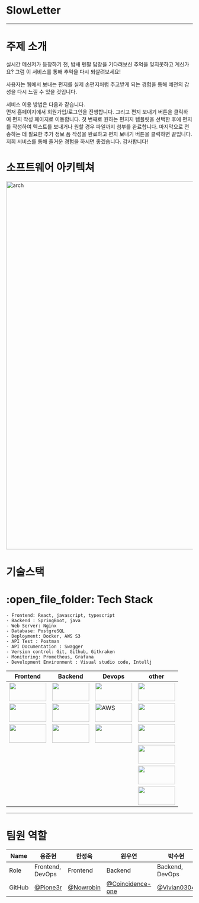 # SlowLetter
<hr/>
<h1>주제 소개</h1>
<p>실시간 메신저가 등장하기 전, 밤새 펜팔 답장을 기다려보신 추억을 잊지못하고 계신가요?
그럼 이 서비스를 통해 추억을 다시 되살려보세요!

사용자는 웹에서 보내는 편지를 실제 손편지처럼 주고받게 되는 경험을 통해 예전의 감성을 다시 느낄 수 있을 것입니다.

서비스 이용 방법은 다음과 같습니다.
<br>
먼저 홈페이지에서 회원가입/로그인을 진행합니다. 그리고 편지 보내기 버튼을 클릭하여 편지 작성 페이지로 이동합니다. 첫 번째로 원하는 편지지 템플릿을 선택한 후에 편지를 작성하여 텍스트를 보내거나 원할 경우 파일까지 첨부를 완료합니다. 마지막으로 전송하는 데 필요한 추가 정보 폼 작성을 완료하고 편지 보내기 버튼을 클릭하면 끝입니다.
<br>
저희 서비스를 통해 즐거운 경험을 하시면 좋겠습니다. 감사합니다!
</p>
<h1>소프트웨어 아키텍쳐</h1>
<img width="992" alt="arch" src="https://user-images.githubusercontent.com/93856060/192429473-c20ba492-3899-43aa-8e93-2cde2ef5a1fb.png">
<h1>기술스택</h1>
<h1>:open_file_folder: Tech Stack</h1>

```
- Frontend: React, javascript, typescript
- Backend : SpringBoot, java
- Web Server: Nginx
- Database: PostgreSQL
- Deployment: Docker, AWS S3
- API Test : Postman
- API Documentation : Swagger
- Version control: Git, Github, Gitkraken
- Monitoring: Prometheus, Grafana
- Development Environment : Visual studio code, Intellj
```

|Frontend|Backend|Devops|other|
|---|---|---|---|
|<img src="https://img.shields.io/badge/React-61DAFB?style=for-the-badge&logo=React&logoColor=FFFFFF" width="100px" height="50px">|<img src="https://img.shields.io/badge/SpringBoot-6DB33F?style=for-the-badge&logo=SpringBoot&logoColor=FFFFFF" width="100px" height="50px" padding="100px" style=for-the-badge>|<img src="https://img.shields.io/badge/Nginx-009639?style=for-the-badge&logo=Nginx&logoColor=FFFFFF" width="100px" height="50px">|<img src="https://img.shields.io/badge/Postman-FF6C37?style=for-the-badge&logo=Postman&logoColor=FFFFFF" width="100px" height="50px">|
|<img src="https://img.shields.io/badge/Javascript-F7DF1E?style=for-the-badge&logo=Javascript&logoColor=FFFFFF" width="100px" height="50px">|<img src="https://img.shields.io/badge/Java-007396?style=for-the-badge&logo=OpenJDK&logoColor=white" width="100px" height="50px">|<img alt="AWS" src="https://img.shields.io/badge/Amazon AWS-f7f7f7?style=for-the-badge&logo=Amazon AWS&logoColor=f89400" width="100px" height="50px">|<img src="https://img.shields.io/badge/GIT-F05032?style=for-the-badge&logo=Git&logoColor=FFFFFF" width="100px" height="50px">||
|<img src="https://img.shields.io/badge/Typescript-3178C6?style=for-the-badge&logo=Typescript&logoColor=FFFFFF" width="100px" height="50px">|<img src="https://img.shields.io/badge/PostgreSQL-4169E1?style=for-the-badge&logo=PostgreSQL&logoColor=FFFFFF" width="100px" height="50px">|<img src="https://img.shields.io/badge/Docker-2496ED?style=for-the-badge&logo=Docker&logoColor=FFFFFF" width="100px" height="50px">|<img src="https://img.shields.io/badge/GITHUB-black?style=for-the-badge&logo=GITHUB&logoColor=FFFFFF" width="100px" height="50px">|
||||<img src="https://img.shields.io/badge/VSCODE-007ACC?style=for-the-badge&logo=VISUALSTUDIOCODE&logoColor=FFFFFF" width="100px" height="50px">|
||||<img src="https://img.shields.io/badge/SLACK-4A154B?style=for-the-badge&logo=SLACK&logoColor=FFFFFF" width="100px" height="50px">|
||||<img src="https://img.shields.io/badge/NOTION-000000?style=for-the-badge&logo=NOTION&logoColor=FFFFFF" width="100px" height="50px">|

<hr/>
<h1>팀원 역할</h1>

|Name|용준현|한정욱|원우연|박수현|김현진|
|---|---|---|---|---|---|
|Role|Frontend, DevOps|Frontend|Backend|Backend, DevOps|Backend|
|GitHub|[@Pione3r](https://github.com/pione3r)|[@Nowrobin](https://github.com/nowrobin)|[@Coincidence-one](https://github.com/coincidence-one)|[@Vivian0304](https://github.com/vivian0304)|[@Hyeonjin9819](https://github.com/hyeonjin9819)|
